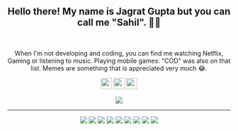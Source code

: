 <p align="center">
    <!-- <img width="800" height="400" src="https://github.com/Terabyte17/Terabyte17/blob/master/social/yashs.gif">-->
</p>

<h2 align="center">
    Hello there! My name is Jagrat Gupta but you can call me "Sahil". 👋🤓
</h2>

<p align="center" class="typewriter">
    I'm currently a student pursuing my Bachelor of Technology in Computer Science With Data Science from NIET, Greater Noida :student:. I'm passionate about coding, particularly in data structures, algorithms, and Web Development. I have a strong foundation in computer science and hands-on experience with various programming languages. My skills in HTML, CSS, and JavaScript enable me to create responsive and visually appealing web applications.
</p>

<p align="center">
    When I'm not developing and coding, you can find me watching Netflix, Gaming or listening to music. Playing mobile games: "COD" was also on that list. Memes are something that is appreciated very much 😂.
</p>

<p align="center">
    <a href="#"><img src="https://img.shields.io/badge/twitter-%231DA1F2.svg?&style=for-the-badge&logo=twitter&logoColor=white" height=25 class="icon"></a>
    <a href="www.linkedin.com/in/sahil-gupta25"><img src="https://img.shields.io/badge/linkedin-%230077B5.svg?&style=for-the-badge&logo=linkedin&logoColor=white" height=25 class="icon"></a>
    <a href="https://www.instagram.com/i_sahil25_/"><img src="https://img.shields.io/badge/instagram-%23E4405F.svg?&style=for-the-badge&logo=instagram&logoColor=white" height=25 class="icon"></a>
</p>

<p align="center">
    <a href="https://github.com/sahil25123"><img src="https://github.com/sahil25123?tab=followers" class="icon"></a>
</p>

<hr>

<p align="center">
    <img src="https://img.shields.io/badge/TensorFlow%20-%23FF6F00.svg?&style=for-the-badge&logo=TensorFlow&logoColor=white" class="icon-bounce"/>
    <img src="https://img.shields.io/badge/Keras%20-%23D00000.svg?&style=for-the-badge&logo=Keras&logoColor=white" class="icon-bounce"/>
    <img src="https://img.shields.io/badge/javascript%20-%23323330.svg?&style=for-the-badge&logo=javascript&logoColor=%23F7DF1E" class="icon-bounce"/>
    <img src="https://img.shields.io/badge/html5%20-%23E34F26.svg?&style=for-the-badge&logo=html5&logoColor=white" class="icon-bounce"/>
    <img src="https://img.shields.io/badge/css3%20-%231572B6.svg?&style=for-the-badge&logo=css3&logoColor=white" class="icon-bounce"/>
    <img src="https://img.shields.io/badge/python%20-%2314354C.svg?&style=for-the-badge&logo=python&logoColor=white" class="icon-bounce"/>
    <img src="https://img.shields.io/badge/c++%20-%2300599C.svg?&style=for-the-badge&logo=c%2B%2B&ogoColor=white" class="icon-bounce"/>
    <img src="https://img.shields.io/badge/git%20-%23F05033.svg?&style=for-the-badge&logo=git&logoColor=white" class="icon-bounce"/>
    <img src="https://img.shields.io/badge/github%20-%23121011.svg?&style=for-the-badge&logo=github&logoColor=white" class="icon-bounce"/>
</p>

<p align="center">
    <img align="center" src="https://camo.githubusercontent.com/a39600f06270231e404afcd0182ff13961246daf0b92a673e835eb0d78d22bf7/68747470733a2f2f6769746875622d726561646d652d73746174732e76657263656c2e6170702f6170693f757365726e616d653d736168696c32353132332673686f775f69636f6e733d74727565266c6f63616c653d656e" class="image-fade-in">
</p>

<style>
    .typewriter {
        overflow: hidden;
        border-right: .15em solid orange;
        white-space: nowrap;
        margin: 0 auto;
        letter-spacing: .15em;
        animation: typing 3.5s steps(40, end), blink-caret .75s step-end infinite;
    }

    @keyframes typing {
        from { width: 0; }
        to { width: 100%; }
    }

    @keyframes blink-caret {
        from, to { border-color: transparent; }
        50% { border-color: orange; }
    }

    .icon {
        transition: transform 0.3s;
    }

    .icon:hover {
        transform: scale(1.2);
    }

    .icon-bounce {
        animation: bounce 2s infinite;
    }

    @keyframes bounce {
        0%, 20%, 50%, 80%, 100% {
            transform: translateY(0);
        }
        40% {
            transform: translateY(-15px);
        }
        60% {
            transform: translateY(-10px);
        }
    }

    .image-fade-in {
        opacity: 0;
        animation: fadeIn ease-in 1;
        animation-fill-mode: forwards;
        animation-duration: 2s;
    }

    @keyframes fadeIn {
        0% { opacity: 0; }
        100% { opacity: 1; }
    }
</style>
